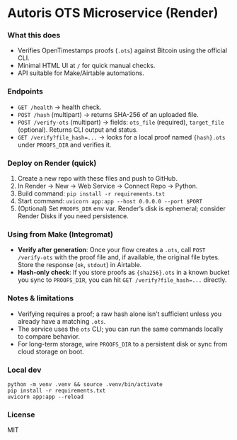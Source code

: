 # Autoris OTS Microservice (Render)

### What this does
- Verifies OpenTimestamps proofs (`.ots`) against Bitcoin using the official CLI.
- Minimal HTML UI at `/` for quick manual checks.
- API suitable for Make/Airtable automations.

### Endpoints
- `GET /health` → health check.
- `POST /hash` (multipart) → returns SHA-256 of an uploaded file.
- `POST /verify-ots` (multipart) → fields: `ots_file` (required), `target_file` (optional). Returns CLI output and status.
- `GET /verify?file_hash=...` → looks for a local proof named `{hash}.ots` under `PROOFS_DIR` and verifies it.

### Deploy on Render (quick)
1) Create a new repo with these files and push to GitHub.
2) In Render → New → Web Service → Connect Repo → Python.
3) Build command: `pip install -r requirements.txt`
4) Start command: `uvicorn app:app --host 0.0.0.0 --port $PORT`
5) (Optional) Set `PROOFS_DIR` env var. Render’s disk is ephemeral; consider Render Disks if you need persistence.

### Using from Make (Integromat)
- **Verify after generation**: Once your flow creates a `.ots`, call `POST /verify-ots` with the proof file and, if available, the original file bytes. Store the response (`ok`, `stdout`) in Airtable.
- **Hash-only check**: If you store proofs as `{sha256}.ots` in a known bucket you sync to `PROOFS_DIR`, you can hit `GET /verify?file_hash=...` directly.

### Notes & limitations
- Verifying requires a proof; a raw hash alone isn’t sufficient unless you already have a matching `.ots`.
- The service uses the `ots` CLI; you can run the same commands locally to compare behavior.
- For long-term storage, wire `PROOFS_DIR` to a persistent disk or sync from cloud storage on boot.

### Local dev
```
python -m venv .venv && source .venv/bin/activate
pip install -r requirements.txt
uvicorn app:app --reload
```

### License
MIT
